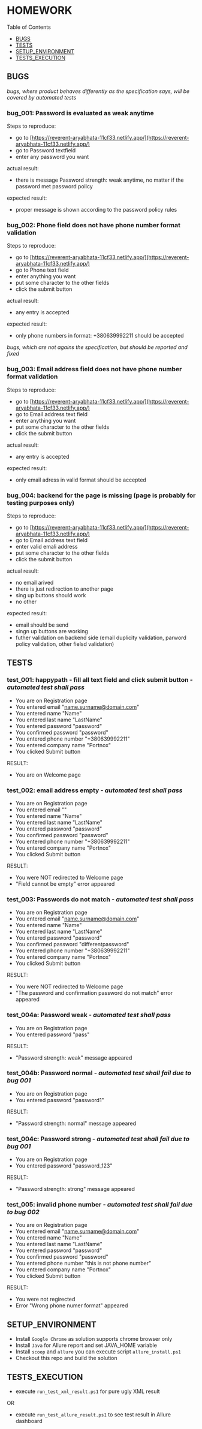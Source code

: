 # HOMEWORK

Table of Contents

- [BUGS](#BUGS)
- [TESTS](#TESTS)
- [SETUP_ENVIRONMENT](#SETUP_ENVIRONMENT)
- [TESTS_EXECUTION](#TESTS_EXECUTION)

## BUGS

*bugs, where product behaves differently as the specification says, will be covered by automated tests*

### bug_001: Password is evaluated as weak anytime

Steps to reproduce:
* go to [https://reverent-aryabhata-11cf33.netlify.app/](https://reverent-aryabhata-11cf33.netlify.app/)
* go to Password textfield
* enter any password you want

actual result:
* there is message Password strength: weak anytime, no matter if the password met password policy

expected result:
* proper message is shown according to the password policy rules

### bug_002: Phone field does not have phone number format validation
Steps to reproduce:
* go to [https://reverent-aryabhata-11cf33.netlify.app/](https://reverent-aryabhata-11cf33.netlify.app/)
* go to Phone text field
* enter anything you want
* put some character to the other fields
* click the submit button

actual result:
* any entry is accepted 

expected result:
* only phone numbers in format: +380639992211 should be accepted


*bugs, which are not agains the specification, but should be reported and fixed*

### bug_003: Email address field does not have phone number format validation
Steps to reproduce:
* go to [https://reverent-aryabhata-11cf33.netlify.app/](https://reverent-aryabhata-11cf33.netlify.app/)
* go to Email address text field
* enter anything you want
* put some character to the other fields
* click the submit button

actual result:
* any entry is accepted 

expected result:
* only email adress in valid format should be accepted

### bug_004: backend for the page is missing (page is probably for testing purposes only)
Steps to reproduce:
* go to [https://reverent-aryabhata-11cf33.netlify.app/](https://reverent-aryabhata-11cf33.netlify.app/)
* go to Email address text field
* enter valid emali address
* put some character to the other fields
* click the submit button

actual result:
* no email arived
* there is just redirection to another page
* sing up buttons should work
* no other

expected result:
* email should be send
* singn up buttons are working
* futher validation on backend side (email duplicity validation, parword policy validation, other fielsd validation)

## TESTS

### test_001: happypath - fill all text field and click submit button *- automated test shall pass*

* You are on Registration page
* You entered email "name.surname@domain.com"
* You entered name "Name"
* You entered last name "LastName"
* You entered password "password"
* You confirmed password "password"
* You entered phone number "+380639992211"
* You entered company name "Portnox"
* You clicked Submit button

RESULT:
* You are on Welcome page

### test_002: email address empty *- automated test shall pass*

* You are on Registration page
* You entered email ""
* You entered name "Name"
* You entered last name "LastName"
* You entered password "password"
* You confirmed password "password"
* You entered phone number "+380639992211"
* You entered company name "Portnox"
* You clicked Submit button

RESULT:
* You were NOT redirected to Welcome page
* "Field cannot be empty" error appeared

### test_003: Passwords do not match *- automated test shall pass*

* You are on Registration page
* You entered email "name.surname@domain.com"
* You entered name "Name"
* You entered last name "LastName"
* You entered password "password"
* You confirmed password "differentpassword"
* You entered phone number "+380639992211"
* You entered company name "Portnox"
* You clicked Submit button

RESULT:
* You were NOT redirected to Welcome page
* "The password and confirmation password do not match" error appeared

### test_004a: Password weak *- automated test shall pass*

* You are on Registration page
* You entered password "pass"

RESULT:
* "Password strength: weak" message appeared

### test_004b: Password normal *- automated test shall fail due to bug 001*

* You are on Registration page
* You entered password "password1"

RESULT:
* "Password strength: normal" message appeared

### test_004c: Password strong *- automated test shall fail due to bug 001*

* You are on Registration page
* You entered password "password_123"

RESULT:
*  "Password strength: strong" message appeared

### test_005: invalid phone number *- automated test shall fail due to bug 002*

* You are on Registration page
* You entered email "name.surname@domain.com"
* You entered name "Name"
* You entered last name "LastName"
* You entered password "password"
* You confirmed password "password"
* You entered phone number "this is not phone number"
* You entered company name "Portnox"
* You clicked Submit button

RESULT:
* You were not regirected
* Error "Wrong phone numer format" appeared

## SETUP_ENVIRONMENT

* Install `Google Chrome` as solution supports chrome browser only
* Install `Java` for Allure report and set JAVA_HOME variable
* Install `scoop` and `allure` you can execute script `allure_install.ps1`
* Checkout this repo and build the solution

## TESTS_EXECUTION

* execute `run_test_xml_result.ps1` for pure ugly XML result

OR
* execute `run_test_allure_result.ps1` to see test result in Allure dashboard